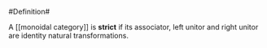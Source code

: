 #Definition#

A [[monoidal category]] is **strict** if its associator, left unitor and right unitor are identity natural transformations.

